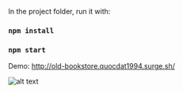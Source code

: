 In the project folder, run it with:

### `npm install`
### `npm start`

Demo: http://old-bookstore.quocdat1994.surge.sh/

![alt text](https://i.ibb.co/bRfBjPv/old-bookstore.png)
